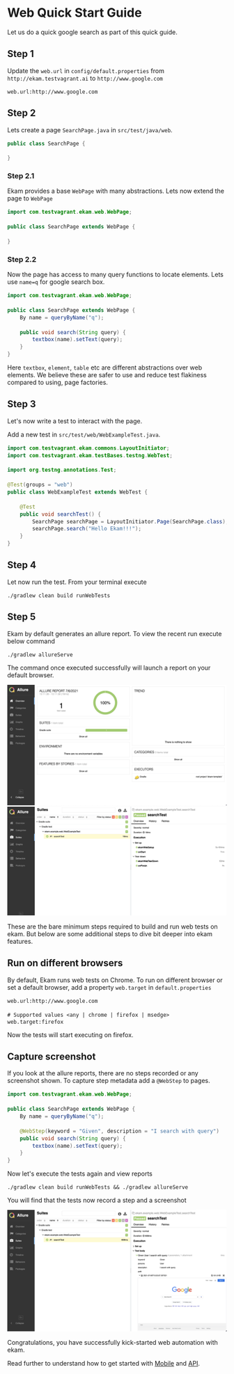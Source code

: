 # Web Quick Start Guide

Let us do a quick google search as part of this quick guide.

## Step 1
Update the `web.url` in `config/default.properties` from `http://ekam.testvagrant.ai` to `http://www.google.com`
```properties
web.url:http://www.google.com
```
## Step 2
Lets create a page `SearchPage.java` in `src/test/java/web`. 

```java
public class SearchPage {
    
}
```

### Step 2.1
Ekam provides a base `WebPage` with many abstractions. Lets now extend the page to `WebPage`
```java
import com.testvagrant.ekam.web.WebPage;

public class SearchPage extends WebPage {
    
}
```

### Step 2.2
Now the page has access to many query functions to locate elements. Lets use `name=q` for google search box.
```java
import com.testvagrant.ekam.web.WebPage;

public class SearchPage extends WebPage {
    By name = queryByName("q");
    
    public void search(String query) {
        textbox(name).setText(query);
    }
}
```
Here `textbox`, `element`, `table` etc are different abstractions over web elements. We believe these are safer to use and reduce test flakiness compared to using, page factories.

## Step 3
Let's now write a test to interact with the page.

Add a new test in `src/test/web/WebExampleTest.java`.

```java
import com.testvagrant.ekam.commons.LayoutInitiator;
import com.testvagrant.ekam.testBases.testng.WebTest;

import org.testng.annotations.Test;

@Test(groups = "web")
public class WebExampleTest extends WebTest {

    @Test
    public void searchTest() {
        SearchPage searchPage = LayoutInitiator.Page(SearchPage.class);
        searchPage.search("Hello Ekam!!!");
    }
}
```

## Step 4
Let now run the test. From your terminal execute
```$bash
./gradlew clean build runWebTests
```

## Step 5
Ekam by default generates an allure report. To view the recent run execute below command
```$bash
./gradlew allureServe
```
The command once executed successfully will launch a report on your default browser.

![](../assets/allure_home_screen.png)
![](../assets/allure_test_results.png)

These are the bare minimum steps required to build and run web tests on ekam. But below are some additional steps to dive bit deeper into ekam features.
## Run on different browsers
By default, Ekam runs web tests on Chrome. To run on different browser or set a default browser, add a property `web.target` in `default.properties`
```properties
web.url:http://www.google.com

# Supported values <any | chrome | firefox | msedge>
web.target:firefox
```

Now the tests will start executing on firefox.

## Capture screenshot
If you look at the allure reports, there are no steps recorded or any screenshot shown. To capture step metadata add a `@WebStep` to pages.

```java
import com.testvagrant.ekam.web.WebPage;

public class SearchPage extends WebPage {
    By name = queryByName("q");

    @WebStep(keyword = "Given", description = "I search with query")
    public void search(String query) {
        textbox(name).setText(query);
    }
}
```

Now let's execute the tests again and view reports

```$bash
./gradlew clean build runWebTests && ./gradlew allureServe
```

You will find that the tests now record a step and a screenshot

![](../assets/allure_report_with_screenshot.png)

Congratulations, you have successfully kick-started web automation with ekam.

Read further to understand how to get started with [Mobile](mobile.md) and [API](api.md). 
